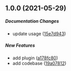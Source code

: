 ## 1.0.0 (2021-05-29)

##### Documentation Changes

*  update usage ([15e7d943](https://github.com/trubavuong/fastify-mongodb/commit/15e7d943d8cc9b0da6e49a51b4c6e92283f1e511))

##### New Features

*  add plugin ([a178fc80](https://github.com/trubavuong/fastify-mongodb/commit/a178fc8028921b93b2e07514e44b07ade091295a))
*  add codebase ([19a07812](https://github.com/trubavuong/fastify-mongodb/commit/19a078123020d2b5e2a61dff2abb52efc136aa7a))

